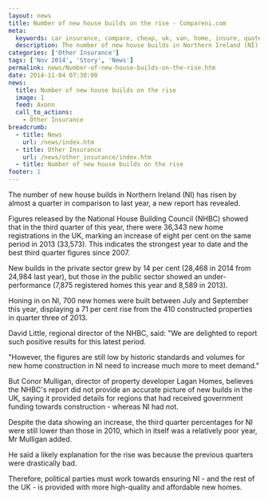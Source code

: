 ```yaml
---
layout: news
title: Number of new house builds on the rise - Compareni.com
meta:
  keywords: car insurance, compare, cheap, uk, van, home, insure, quotes, online, comparison, bike, loans, life
  description: The number of new house builds in Northern Ireland (NI) has risen by almost a quarter in comparison to last year, a new report has revealed
categories: ['Other Insurance']
tags: ['Nov 2014', 'Story', 'News']
permalink: news/Number-of-new-house-builds-on-the-rise.htm
date: 2014-11-04 07:30:00
news:
  title: Number of new house builds on the rise
  image: 1
  feed: Axonn
  call_to_actions:
    - Other Insurance
breadcrumb:
  - title: News
    url: /news/index.htm
  - title: Other Insurance
    url: /news/other_insurance/index.htm
  - title: Number of new house builds on the rise
footer: 1
---
```


The number of new house builds in Northern Ireland (NI) has risen by almost a quarter in comparison to last year, a new report has revealed.

Figures released by the National House Building Council (NHBC) showed that in the third quarter of this year, there were 36,343 new home registrations in the UK, marking an increase of eight per cent on the same period in 2013 (33,573). This indicates the strongest year to date and the best third quarter figures since 2007.

New builds in the private sector grew by 14 per cent (28,468 in 2014 from 24,984 last year), but those in the public sector showed an under-performance (7,875 registered homes this year and 8,589 in 2013).

Honing in on NI, 700 new homes were built between July and September this year, displaying a 71 per cent rise from the 410 constructed properties in quarter three of 2013.

David Little, regional director of the NHBC, said: &quot;We are delighted to report such positive results for this latest period.

&quot;However, the figures are still low by historic standards and volumes for new home construction in NI need to increase much more to meet demand.&quot;

But Conor Mulligan, director of property developer Lagan Homes, believes the NHBC&#39;s report did not provide an accurate picture of new builds in the UK, saying it provided details for regions that had received government funding towards construction - whereas NI had not.

Despite the data showing an increase, the third quarter percentages for NI were still lower than those in 2010, which in itself was a relatively poor year, Mr Mulligan added.

He said a likely explanation for the rise was because the previous quarters were drastically bad.

Therefore, political parties must work towards ensuring NI - and the rest of the UK - is provided with more high-quality and affordable new homes.
